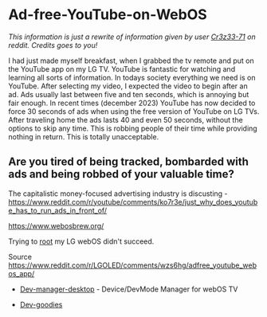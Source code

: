 # Ad-free-YouTube-on-WebOS
_This information is just a rewrite of information given by user [Cr3z33-71](https://www.reddit.com/r/LGOLED/comments/wzs6hg/adfree_youtube_webos_app/) on reddit. Credits goes to you!_

I had just made myself breakfast, when I grabbed the tv remote and put on the YouTube app on my LG TV. YouTube is fantastic for watching and learning all sorts of information. In todays society everything we need is on YouTube. After selecting my video, I expected the video to begin after an ad. Ads usually last between five and ten seconds, which is annoying but fair enough. In recent times (december 2023) YouTube has now decided to force 30 seconds of ads when using the free version of YouTube on LG TVs. After traveling home the ads lasts 40 and even 50 seconds, without the options to skip any time. This is robbing people of their time while providing nothing in return. This is totally unacceptable.


## Are you tired of being tracked, bombarded with ads and being robbed of your valuable time?

The capitalistic money-focused advertising industry is discusting - https://www.reddit.com/r/youtube/comments/ko7r3e/just_why_does_youtube_has_to_run_ads_in_front_of/

https://www.webosbrew.org/

Trying to [root](https://rootmy.tv/) my LG webOS didn't succeed.

Source
https://www.reddit.com/r/LGOLED/comments/wzs6hg/adfree_youtube_webos_app/


- [Dev-manager-desktop](https://github.com/webosbrew/dev-manager-desktop) - Device/DevMode Manager for webOS TV

- [Dev-goodies](https://github.com/webosbrew/dev-goodies)

